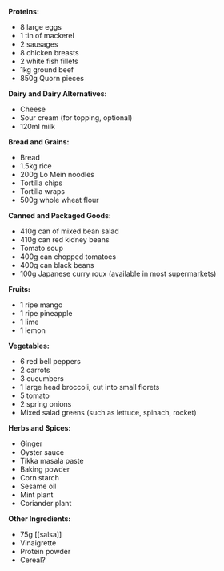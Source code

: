 **Proteins:**
- 8 large eggs
- 1 tin of mackerel
- 2 sausages
- 8 chicken breasts
- 2 white fish fillets
- 1kg ground beef
- 850g Quorn pieces

**Dairy and Dairy Alternatives:**
- Cheese
- Sour cream (for topping, optional)
- 120ml milk

**Bread and Grains:**
- Bread
- 1.5kg rice
- 200g Lo Mein noodles
- Tortilla chips
- Tortilla wraps
- 500g whole wheat flour

**Canned and Packaged Goods:**
- 410g can of mixed bean salad
- 410g can red kidney beans
- Tomato soup
- 400g can chopped tomatoes
- 400g can black beans
- 100g Japanese curry roux (available in most supermarkets)

**Fruits:**
- 1 ripe mango
- 1 ripe pineapple
- 1 lime
- 1 lemon

**Vegetables:**
- 6 red bell peppers
- 2 carrots
- 3 cucumbers
- 1 large head broccoli, cut into small florets
- 5 tomato
- 2 spring onions
- Mixed salad greens (such as lettuce, spinach, rocket)

**Herbs and Spices:**
- Ginger
- Oyster sauce
- Tikka masala paste
- Baking powder
- Corn starch
- Sesame oil
- Mint plant
- Coriander plant

**Other Ingredients:**
- 75g [[salsa]]
- Vinaigrette
- Protein powder
- Cereal?